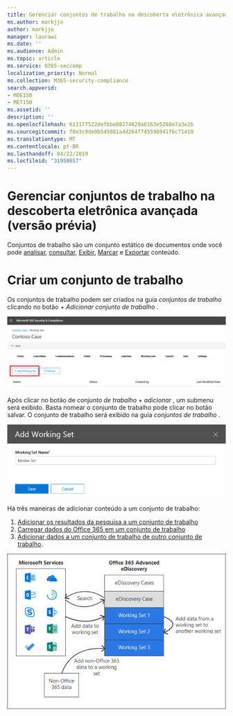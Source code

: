 ```yaml
---
title: Gerenciar conjuntos de trabalho na descoberta eletrônica avançada (versão prévia)
ms.author: markjjo
author: markjjo
manager: laurawi
ms.date: ''
ms.audience: Admin
ms.topic: article
ms.service: O365-seccomp
localization_priority: Normal
ms.collection: M365-security-compliance
search.appverid:
- MOE150
- MET150
ms.assetid: ''
description: ''
ms.openlocfilehash: 611177522defbbe88274820a6163e5288e7a3e2b
ms.sourcegitcommit: f0e3c9de0b545081a4d264f74559b941f6c71410
ms.translationtype: MT
ms.contentlocale: pt-BR
ms.lasthandoff: 04/22/2019
ms.locfileid: "31958657"
---
```

# <a name="manage-working-sets-in-advanced-ediscovery-preview"></a>Gerenciar conjuntos de trabalho na descoberta eletrônica avançada (versão prévia)
Conjuntos de trabalho são um conjunto estático de documentos onde você pode [analisar](https://docs.microsoft.com/en-us/office365/securitycompliance/compliance20/analyzing-data-in-working-set), [consultar](https://docs.microsoft.com/en-us/office365/securitycompliance/compliance20/working-set-search), [Exibir](https://docs.microsoft.com/en-us/office365/securitycompliance/compliance20/view-documents-in-working-set), [Marcar](https://docs.microsoft.com/en-us/Office365/SecurityCompliance/compliance20/tagging-documents) e [Exportar](https://docs.microsoft.com/en-us/office365/securitycompliance/compliance20/exporting-data-ediscover20) conteúdo.

# <a name="creating-a-working-set"></a>Criar um conjunto de trabalho
Os conjuntos de trabalho podem ser criados na guia *conjuntos de trabalho* clicando no botão *+ Adicionar conjunto de trabalho* .

![Adicionar conjunto de trabalho](../media/f45c51d9-585d-47d1-b7fb-0288715e0b6a.png)

Após clicar no botão de *conjunto de trabalho + adicionar* , um submenu será exibido.  Basta nomear o conjunto de trabalho pode clicar no botão salvar.  O conjunto de trabalho será exibido na guia *conjuntos de trabalho* .

![Adicionar submenu de conjunto de trabalho](../media/5e5c99f8-42ca-4c2f-960f-f1a5709569d1.png)

Há três maneiras de adicionar conteúdo a um conjunto de trabalho:
1) [Adicionar os resultados da pesquisa a um conjunto de trabalho](add-data-to-working-set.md)
2) [Carregar dados do Office 365 em um conjunto de trabalho](load-non-office365-data.md)
3) [Adicionar dados a um conjunto de trabalho de outro conjunto de trabalho](add-data-to-working-set-from-another-working-set.md).

![Conjuntos de trabalho](../media/1f1f4efd-c03b-4255-bc3d-df358e56549c.png)
